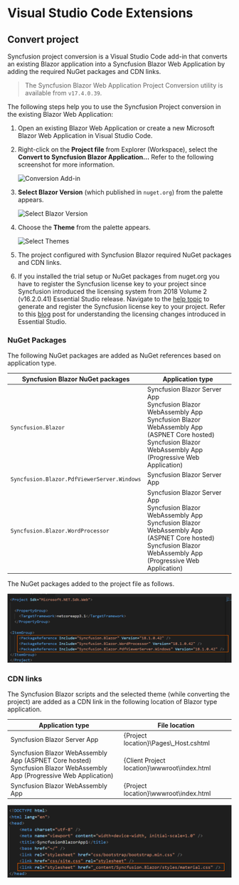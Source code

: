 # Visual Studio Code Extensions

## Convert project

Syncfusion project conversion is a Visual Studio Code add-in that converts an existing Blazor application into a Syncfusion Blazor Web Application by adding the required NuGet packages and CDN links.

   > The Syncfusion Blazor Web Application Project Conversion utility is available from `v17.4.0.39`.

The following steps help you to use the Syncfusion Project conversion in the existing Blazor Web Application:

1. Open an existing Blazor Web Application or create a new Microsoft Blazor Web Application in Visual Studio Code.

2. Right-click on the **Project file** from Explorer (Workspace), select the **Convert to Syncfusion Blazor Application…** Refer to the following screenshot for more information.

    ![Conversion Add-in](../images/Conversion.PNG)

3. **Select Blazor Version** (which published in `nuget.org`) from the palette appears.

    ![Select Blazor Version](../images/VersionSelection.PNG)

4. Choose the **Theme** from the palette appears.

    ![Select Themes](../images/ChooseThemes.PNG)

5. The project configured with Syncfusion Blazor required NuGet packages and CDN links.

6. If you installed the trial setup or NuGet packages from nuget.org you have to register the Syncfusion license key to your project since Syncfusion introduced the licensing system from 2018 Volume 2 (v16.2.0.41) Essential Studio release. Navigate to the [help topic](https://help.syncfusion.com/common/essential-studio/licensing/license-key#how-to-generate-syncfusion-license-key) to generate and register the Syncfusion license key to your project. Refer to this [blog](https://blog.syncfusion.com/post/Whats-New-in-2018-Volume-2-Licensing-Changes-in-the-1620x-Version-of-Essential-Studio.aspx?_ga=2.11237684.1233358434.1587355730-230058891.1567654773) post for understanding the licensing changes introduced in Essential Studio.

### NuGet Packages

The following NuGet packages are added as NuGet references based on application type.

| Syncfusion Blazor NuGet packages  | Application type  |
|---|---|
| `Syncfusion.Blazor`  | Syncfusion Blazor Server App <br/> Syncfusion Blazor WebAssembly App <br/> Syncfusion Blazor WebAssembly App (ASPNET Core hosted) <br/> Syncfusion Blazor WebAssembly App (Progressive Web Application)|
| `Syncfusion.Blazor.PdfViewerServer.Windows`  | Syncfusion Blazor Server App  |
| `Syncfusion.Blazor.WordProcessor`  | Syncfusion Blazor Server App <br/> Syncfusion Blazor WebAssembly App <br/> Syncfusion Blazor WebAssembly App (ASPNET Core hosted) <br/> Syncfusion Blazor WebAssembly App (Progressive Web Application)|

The NuGet packages added to the project file as follows.

![NuGetPackage](../images/NuGetPackage.png)

### CDN links

The Syncfusion Blazor scripts and the selected theme (while converting the project) are added as a CDN link in the following location of Blazor type application.

| Application type  | File location  |
|---|---|
| Syncfusion Blazor Server App | {Project location}\Pages\\_Host.cshtml |
| Syncfusion Blazor WebAssembly App (ASPNET Core hosted) <br/> Syncfusion Blazor WebAssembly App (Progressive Web Application)| {Client Project location}\wwwroot\index.html  |
| Syncfusion Blazor WebAssembly App  | {Project location}\wwwroot\index.html|

![CDNLink](../images/CDNLink.png)